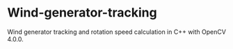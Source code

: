 # Wind-generator-tracking
Wind generator tracking and rotation speed calculation in C++ with OpenCV 4.0.0.
